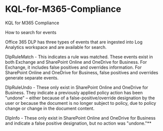 # KQL-for-M365-Compliance
KQL for M365 Compliance


How to search for events

Office 365 DLP has three types of events that are ingested into Log Analytics workspace and are available for search.

DlpRuleMatch - This indicates a rule was matched. These events exist in both Exchange and SharePoint Online and OneDrive for Business. For Exchange, it includes false positives and overrides information. For SharePoint Online and OneDrive for Business, false positives and overrides generate separate events.

DlpRuleUndo - These only exist in SharePoint Online and OneDrive for Business. They indicate a previously applied policy action has been "undone" – either because of a false-positive/override designation by the user or because the document is no longer subject to policy, due to policy change or change in the document content.

DlpInfo - These only exist in SharePoint Online and OneDrive for Business and indicate a false positive designation, but no action was "undone."**
